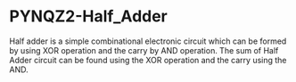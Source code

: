 # PYNQZ2-Half_Adder
Half adder is a simple combinational electronic circuit which can be formed by using XOR operation and the carry by AND operation. The sum of Half Adder circuit can be found using the XOR operation and the carry using the AND.
